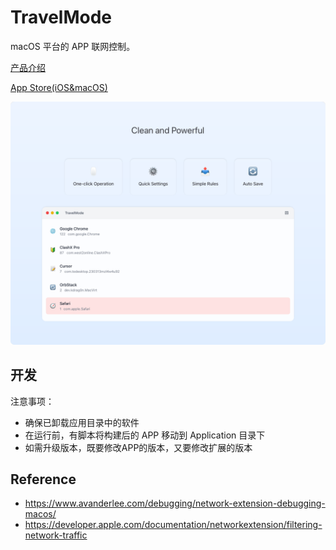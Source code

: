 # TravelMode

macOS 平台的 APP 联网控制。

<a href="https://cofficlab.github.io/products/travelmode" target="_blank">产品介绍</a>

<a href="https://apps.apple.com/cn/app/travelmode/id6474899051?mt=12" target="_blank">App Store(iOS&macOS)</a>

![Hero](./docs/feature-1x.png)

## 开发

注意事项：

- 确保已卸载应用目录中的软件
- 在运行前，有脚本将构建后的 APP 移动到 Application 目录下
- 如需升级版本，既要修改APP的版本，又要修改扩展的版本

## Reference

- <https://www.avanderlee.com/debugging/network-extension-debugging-macos/>
- <https://developer.apple.com/documentation/networkextension/filtering-network-traffic>
